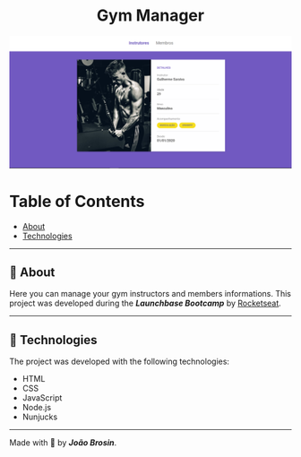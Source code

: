 <div align="center">
    <h1> Gym Manager </h1>
</div>

<img src="./public/gym-manager-layout.png">



# Table of Contents
- [About](#-about)
- [Technologies](#-technologies)
<!-- - [Installation](#-installation) -->

---

## 📝 About
Here you can manage your gym instructors and members informations. This project was developed during the ***Launchbase Bootcamp*** by [Rocketseat](https://rocketseat.com.br).

---

## 🚀 Technologies
The project was developed with the following technologies: 

- HTML
- CSS
- JavaScript
- Node.js
- Nunjucks

---
<!-- 
## 👇 Installation
```bash
    # Clone the repository
    $ git clone https://github.com/joaobrosin/rentbooks

    # Enter directory
    $ cd rentbooks

    # Install the dependencies
    $ yarn install

    # Start the project
    $ yarn start
```
--- -->

Made with 💙 by ***João Brosin***.